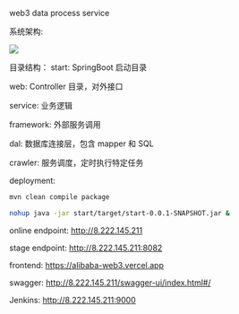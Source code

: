 web3 data process service

系统架构:

![](https://i.328888.xyz/2023/02/27/eOx3c.png)

目录结构：
start: SpringBoot 启动目录

web: Controller 目录，对外接口

service: 业务逻辑

framework: 外部服务调用

dal: 数据库连接层，包含 mapper 和 SQL

crawler: 服务调度，定时执行特定任务

deployment:

```bash
mvn clean compile package

nohup java -jar start/target/start-0.0.1-SNAPSHOT.jar &
```

online endpoint:
http://8.222.145.211

stage endpoint:
http://8.222.145.211:8082

frontend:
https://alibaba-web3.vercel.app

swagger:
http://8.222.145.211/swagger-ui/index.html#/

Jenkins:
http://8.222.145.211:9000